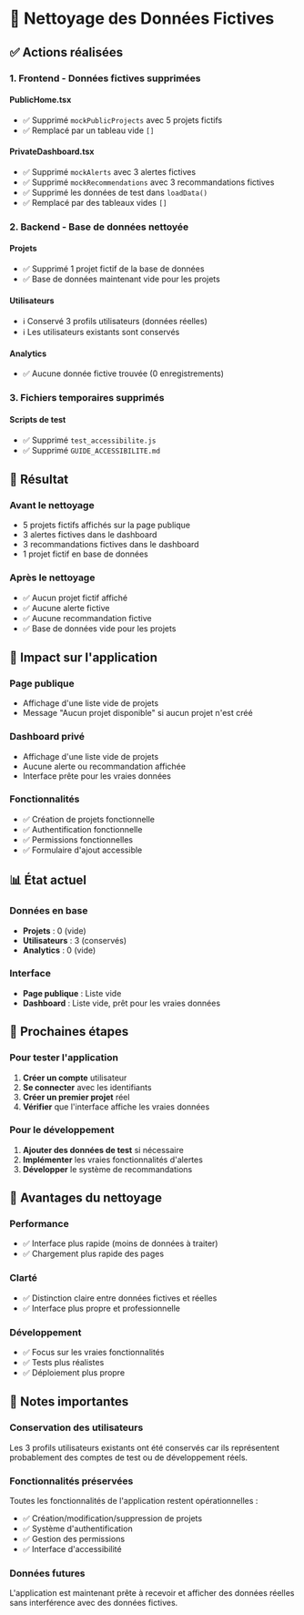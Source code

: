 # 🧹 Nettoyage des Données Fictives

## ✅ Actions réalisées

### 1. **Frontend - Données fictives supprimées**

#### **PublicHome.tsx**
- ✅ Supprimé `mockPublicProjects` avec 5 projets fictifs
- ✅ Remplacé par un tableau vide `[]`

#### **PrivateDashboard.tsx**
- ✅ Supprimé `mockAlerts` avec 3 alertes fictives
- ✅ Supprimé `mockRecommendations` avec 3 recommandations fictives
- ✅ Supprimé les données de test dans `loadData()`
- ✅ Remplacé par des tableaux vides `[]`

### 2. **Backend - Base de données nettoyée**

#### **Projets**
- ✅ Supprimé 1 projet fictif de la base de données
- ✅ Base de données maintenant vide pour les projets

#### **Utilisateurs**
- ℹ️ Conservé 3 profils utilisateurs (données réelles)
- ℹ️ Les utilisateurs existants sont conservés

#### **Analytics**
- ✅ Aucune donnée fictive trouvée (0 enregistrements)

### 3. **Fichiers temporaires supprimés**

#### **Scripts de test**
- ✅ Supprimé `test_accessibilite.js`
- ✅ Supprimé `GUIDE_ACCESSIBILITE.md`

## 🎯 Résultat

### **Avant le nettoyage**
- 5 projets fictifs affichés sur la page publique
- 3 alertes fictives dans le dashboard
- 3 recommandations fictives dans le dashboard
- 1 projet fictif en base de données

### **Après le nettoyage**
- ✅ Aucun projet fictif affiché
- ✅ Aucune alerte fictive
- ✅ Aucune recommandation fictive
- ✅ Base de données vide pour les projets

## 🚀 Impact sur l'application

### **Page publique**
- Affichage d'une liste vide de projets
- Message "Aucun projet disponible" si aucun projet n'est créé

### **Dashboard privé**
- Affichage d'une liste vide de projets
- Aucune alerte ou recommandation affichée
- Interface prête pour les vraies données

### **Fonctionnalités**
- ✅ Création de projets fonctionnelle
- ✅ Authentification fonctionnelle
- ✅ Permissions fonctionnelles
- ✅ Formulaire d'ajout accessible

## 📊 État actuel

### **Données en base**
- **Projets** : 0 (vide)
- **Utilisateurs** : 3 (conservés)
- **Analytics** : 0 (vide)

### **Interface**
- **Page publique** : Liste vide
- **Dashboard** : Liste vide, prêt pour les vraies données

## 🔧 Prochaines étapes

### **Pour tester l'application**
1. **Créer un compte** utilisateur
2. **Se connecter** avec les identifiants
3. **Créer un premier projet** réel
4. **Vérifier** que l'interface affiche les vraies données

### **Pour le développement**
1. **Ajouter des données de test** si nécessaire
2. **Implémenter** les vraies fonctionnalités d'alertes
3. **Développer** le système de recommandations

## 🎉 Avantages du nettoyage

### **Performance**
- ✅ Interface plus rapide (moins de données à traiter)
- ✅ Chargement plus rapide des pages

### **Clarté**
- ✅ Distinction claire entre données fictives et réelles
- ✅ Interface plus propre et professionnelle

### **Développement**
- ✅ Focus sur les vraies fonctionnalités
- ✅ Tests plus réalistes
- ✅ Déploiement plus propre

## 📝 Notes importantes

### **Conservation des utilisateurs**
Les 3 profils utilisateurs existants ont été conservés car ils représentent probablement des comptes de test ou de développement réels.

### **Fonctionnalités préservées**
Toutes les fonctionnalités de l'application restent opérationnelles :
- ✅ Création/modification/suppression de projets
- ✅ Système d'authentification
- ✅ Gestion des permissions
- ✅ Interface d'accessibilité

### **Données futures**
L'application est maintenant prête à recevoir et afficher des données réelles sans interférence avec des données fictives. 